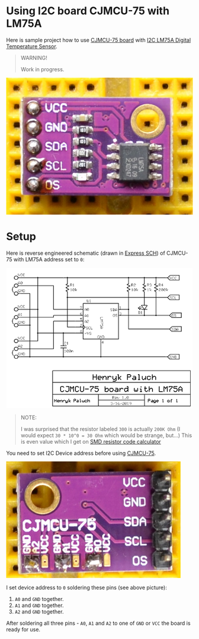 # Using I2C board CJMCU-75 with LM75A

Here is sample project how to use [CJMCU-75 board][CJMCU-75]
with [I2C LM75A Digital Temperature Sensor][LM75A].

> WARNING!
>
> Work in progress.

![CJMCU-75 Top](https://github.com/hpaluch/i2c-cjmcu-75/blob/master/assets/cjmcu-75-top.jpg?raw=true) 

# Setup 

Here is reverse engineered schematic (drawn in [Express SCH][Express SCH]) of CJMCU-75 with LM75A address set to `0`:

![CJMCU-75 Schematic](https://github.com/hpaluch/i2c-cjmcu-75/blob/master/assets/ExpressPCB/cjmcu-75.png?raw=true) 

> NOTE:
>
> I was surprised that the resistor labeled `300` is actually
> `200K Ohm` (I would expect `30 * 10^0 = 30 Ohm` which would be strange, but...)
> This is even value which I get
>  on [SMD resistor code calculator][SMD resistor code calculator]

You need to set I2C Device address before using [CJMCU-75][CJMCU-75].

![CJMCU-75 Bottom](https://github.com/hpaluch/i2c-cjmcu-75/blob/master/assets/cjmcu-75-bottom.jpg?raw=true) 

I set device address to `0` soldering these pins (see above picture):

1. `A0` and `GND` together.
1. `A1` and `GND` together.
1. `A2` and `GND` together.

After soldering all three pins - `A0`, `A1` and `A2` to one of `GND`
or `VCC` the board is ready for use.

[Express SCH]: https://www.expresspcb.com/expresspcb/
[SMD resistor code calculator]: https://www.hobby-hour.com/electronics/smdcalc.php
[LM75A]: http://www.ti.com/lit/ds/symlink/lm75a.pdf
[CJMCU-75]: https://www.amazon.de/gp/product/B01FQWN79W/
